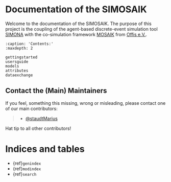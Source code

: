 # Documentation of the SIMOSAIK

Welcome to the documentation of the SIMOSAIK.
The purpose of this project is the coupling of the agent-based discrete-event simulation tool [SIMONA](https://github.com/ie3-institute/simona)
with the co-simulation framework [MOSAIK](https://mosaik.offis.de/) from [Offis e.V.](https://www.offis.de/).


```{toctree}
:caption: 'Contents:'
:maxdepth: 2

gettingstarted
usersguide
models
attributes
dataexchange
```

## Contact the (Main) Maintainers

If you feel, something this missing, wrong or misleading, please contact one of our main contributors:

> - [@staudtMarius](https://github.com/staudtMarius)

Hat tip to all other contributors!

# Indices and tables

- {ref}`genindex`
- {ref}`modindex`
- {ref}`search`
